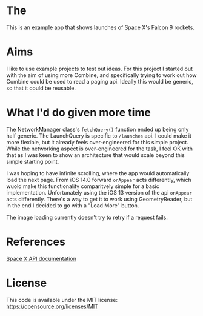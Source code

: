 # The

This is an example app that shows launches of Space X's Falcon 9 rockets.

# Aims
I like to use example projects to test out ideas. For this project I started out with the aim of using more Combine, and specifically trying to work out how Combine could be used to read a paging api. Ideally this would be generic, so that it could be reusable.

# What I'd do given more time
The NetworkManager class's `fetchQuery()` function ended up being only half generic. The LaunchQuery is specific to `/launches` api. I could make it more flexible, but it already feels over-engineered for this simple project. While the networking aspect is over-engineered for the task, I feel OK with that as I was keen to show an architecture that would scale beyond this simple starting point.

I was hoping to have infinite scrolling, where the app would automatically load the next page. From iOS 14.0 forward `onAppear` acts differently, which wuold make this functionality comparitvely simple for a basic implementation. Unfortunately using the iOS 13 version of the api `onAppear` acts differently. There's a way to get it to work using GeometryReader, but in the end I decided to go with a "Load More" button.

The image loading currently doesn't try to retry if a request fails.

# References
[Space X API documentation](https://github.com/r-spacex/SpaceX-API/)

# License
This code is available under the MIT license: https://opensource.org/licenses/MIT
